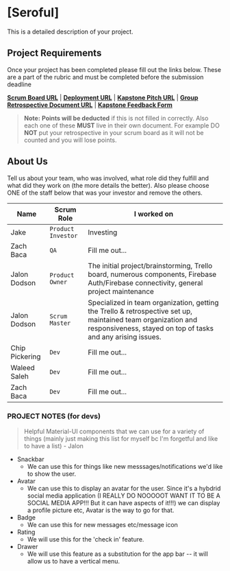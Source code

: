 # [Seroful]

This is a detailed description of your project.


## Project Requirements

Once your project has been completed please fill out the links below. These are a part of the rubric and must be completed before the submission deadline

**[Scrum Board URL](https://trello.com/b/7bJ37LDJ/seroful-capstone-project)** | 
**[Deployment URL](https://seroful.web.app/)** | 
**[Kapstone Pitch URL](https://docs.google.com/document/d/1GLS_j6O64RZIgqvdXMCn12iOWR1Dj2yuyJE63-B191Q/view)** | 
**[Group Retrospective Document URL](https://google.com/)** |
**[Kapstone Feedback Form](https://docs.google.com/forms/d/1yeIyQH6ZE6y5Z0qB2i8yW5_1Gzfxs8YiJsNlcyjR0WA/edit)**

> **Note:**  **Points will be deducted** if this is not filled in correctly. Also each one of these **MUST** live in their own document. For example DO **NOT** put your retrospective in your scrum board as it will not be counted and you will lose points.

## About Us

Tell us about your team, who was involved, what role did they fulfill and what did they work on (the more details the better). Also please choose ONE of the staff below that was your investor and remove the others.

|      Name          |Scrum Role                          |I worked on                         |
|----------------|-------------------------------|-----------------------------|
|Jake|`Product Investor`            |Investing            |
|Zach Baca          |`QA`            |Fill me out...            |
|Jalon Dodson          |`Product Owner`| The initial project/brainstorming, Trello board, numerous components, Firebase Auth/Firebase connectivity, general project maintenance |
|Jalon Dodson          |`Scrum Master`| Specialized in team organization, getting the Trello & retrospective set up, maintained team organization and responsiveness, stayed on top of tasks and any arising issues. |
|Chip Pickering          |`Dev`| Fill me out... |
|Waleed Saleh          |`Dev`| Fill me out... |
|Zach Baca          |`Dev`| Fill me out... |

### PROJECT NOTES (for devs) ###
> Helpful Material-UI components that we can use for a variety of things (mainly just making this list for myself bc I'm forgetful and like to have a list) - Jalon
- Snackbar
  - We can use this for things like new messsages/notifications we'd like to show the user.
- Avatar
  - We can use this to display an avatar for the user. Since it's a hybdrid social media application (I REALLY DO NOOOOOT WANT IT TO BE A SOCIAL MEDIA APP!!! But it can have aspects of it!!!) we can display a profile picture etc, Avatar is the way to go for that.
- Badge
  - We can use this for new messages etc/message icon
- Rating
  - We will use this for the 'check in' feature.
- Drawer
  - We will use this feature as a substitution for the app bar -- it will allow us to have a vertical menu. 
